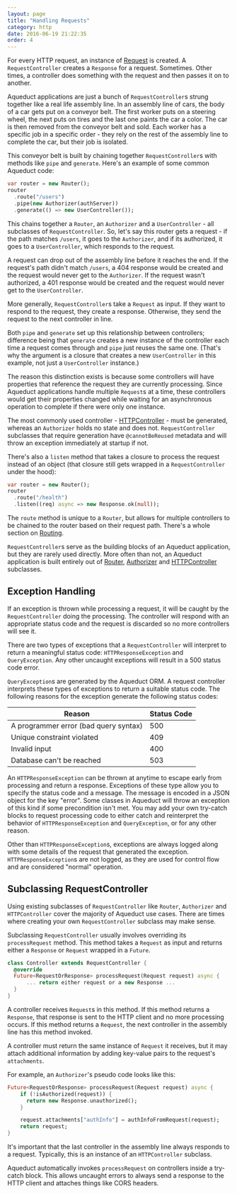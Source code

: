 ```yaml
---
layout: page
title: "Handling Requests"
category: http
date: 2016-06-19 21:22:35
order: 4
---
```


For every HTTP request, an instance of [Request](request_and_response.html) is created. A `RequestController` creates a `Response` for a request. Sometimes. Other times, a controller does something with the request and then passes it on to another.

Aqueduct applications are just a bunch of `RequestController`s strung together like a real life assembly line. In an assembly line of cars, the body of a car gets put on a conveyor belt. The first worker puts on a steering wheel, the next puts on tires and the last one paints the car a color. The car is then removed from the conveyor belt and sold. Each worker has a specific job in a specific order - they rely on the rest of the assembly line to complete the car, but their job is isolated.

This conveyor belt is built by chaining together `RequestController`s with methods like `pipe` and `generate`. Here's an example of some common Aqueduct code:

```dart
var router = new Router();
router
  .route("/users")
  .pipe(new Authorizer(authServer))
  .generate(() => new UserController());
```

This chains together a `Router`, an `Authorizer` and a `UserController` - all subclasses of `RequestController`. So, let's say this router gets a request - if the path matches `/users`, it goes to the `Authorizer`, and if its authorized, it goes to a `UserController`, which responds to the request.

A request can drop out of the assembly line before it reaches the end. If the request's path didn't match `/users`, a 404 response would be created and the request would never get to the `Authorizer`. If the request wasn't authorized, a 401 response would be created and the request would never get to the `UserController`.

More generally, `RequestController`s take a `Request` as input. If they want to respond to the request, they create a response. Otherwise, they send the request to the next controller in line.

Both `pipe` and `generate` set up this relationship between controllers; difference being that `generate` creates a new instance of the controller each time a request comes through and `pipe` just reuses the same one. (That's why the argument is a closure that creates a new `UserController` in this example, not just a `UserController` instance.)

The reason this distinction exists is because some controllers will have properties that reference the request they are currently processing. Since Aqueduct applications handle multiple `Request`s at a time, these controllers would get their properties changed while waiting for an asynchronous operation to complete if there were only one instance.

The most commonly used controller - [HTTPController](http_controller.html) - must be generated, whereas an `Authorizer` holds no state and does not. `RequestController` subclasses that require generation have `@cannotBeReused` metadata and will throw an exception immediately at startup if not.

There's also a `listen` method that takes a closure to process the request instead of an object (that closure still gets wrapped in a `RequestController` under the hood):

```dart
var router = new Router();
router
  .route("/health")
  .listen((req) async => new Response.ok(null));
```

The `route` method is unique to a `Router`, but allows for multiple controllers to be chained to the router based on their request path. There's a whole section on [Routing](routing.html).

`RequestController`s serve as the building blocks of an Aqueduct application, but they are rarely used directly. More often than not, an Aqueduct application is built entirely out of [Router](routing.html), [Authorizer](../auth/authorizer.html) and [HTTPController](http_controller.html) subclasses.

## Exception Handling

If an exception is thrown while processing a request, it will be caught by the `RequestController` doing the processing. The controller will respond with an appropriate status code and the request is discarded so no more controllers will see it.

There are two types of exceptions that a `RequestController` will interpret to return a meaningful status code: `HTTPResponseException` and `QueryException`. Any other uncaught exceptions will result in a 500 status code error.

`QueryException`s are generated by the Aqueduct ORM. A request controller interprets these types of exceptions to return a suitable status code. The following reasons for the exception generate the following status codes:

|Reason|Status Code|
|---|---|
|A programmer error (bad query syntax)|500|
|Unique constraint violated|409|
|Invalid input|400|
|Database can't be reached|503|

An `HTTPResponseException` can be thrown at anytime to escape early from processing and return a response. Exceptions of these type allow you to specify the status code and a message. The message is encoded in a JSON object for the key "error". Some classes in Aqueduct will throw an exception of this kind if some precondition isn't met. You may add your own try-catch blocks to request processing code to either catch and reinterpret the behavior of `HTTPResponseException` and `QueryException`, or for any other reason.

Other than `HTTPResponseException`s, exceptions are always logged along with some details of the request that generated the exception. `HTTPResponseException`s are not logged, as they are used for control flow and are considered "normal" operation.

## Subclassing RequestController

Using existing subclasses of `RequestController` like `Router`, `Authorizer` and `HTTPController` cover the majority of Aqueduct use cases. There are times where creating your own `RequestController` subclass may make sense.

Subclassing `RequestController` usually involves overriding its `processRequest` method. This method takes a `Request` as input and returns either a `Response` or `Request` wrapped in a `Future`.

```dart
class Controller extends RequestController {
  @override
  Future<RequestOrResponse> processRequest(Request request) async {
      ... return either request or a new Response ...
  }
}
```

A controller receives `Request`s in this method. If this method returns a `Response`, that response is sent to the HTTP client and no more processing occurs. If this method returns a `Request`, the next controller in the assembly line has this method invoked.

A controller must return the same instance of `Request` it receives, but it may attach additional information by adding key-value pairs to the request's `attachments`.

For example, an `Authorizer`'s pseudo code looks like this:

```dart
Future<RequestOrResponse> processRequest(Request request) async {
    if (!isAuthorized(request)) {
      return new Response.unauthorized();
    }

    request.attachments["authInfo"] = authInfoFromRequest(request);
    return request;
}
```

It's important that the last controller in the assembly line always responds to a request. Typically, this is an instance of an `HTTPController` subclass.

Aqueduct automatically invokes `processRequest` on controllers inside a try-catch block. This allows uncaught errors to always send a response to the HTTP client and attaches things like CORS headers.
